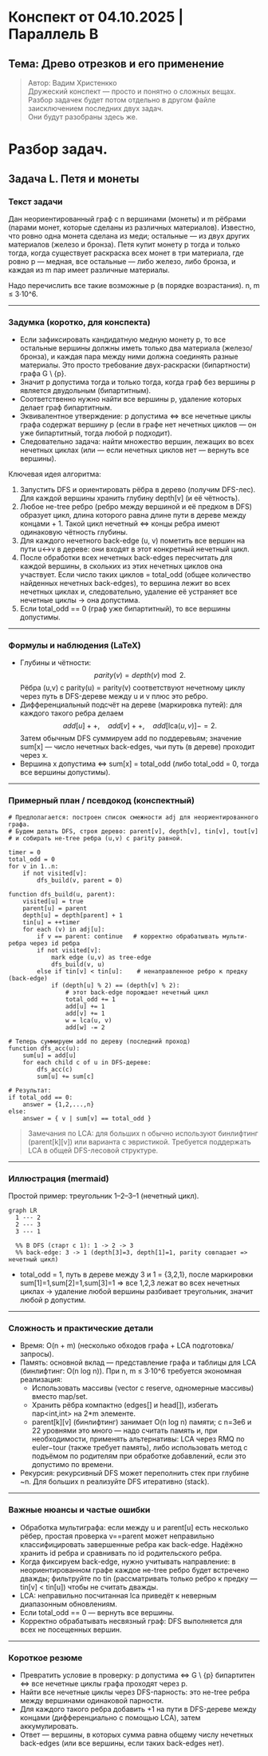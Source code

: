 # Конспект от 04.10.2025 | Параллель B
## Тема: Древо отрезков и его применение

> Автор: Вадим Христенкко  
> Дружеский конспект — просто и понятно о сложных вещах.  
> Разбор задачек будет потом отдельно в другом файле заисключением последних двух задач.  
> Они будут разобраны здесь же.

# Разбор задач.
## Задача L. Петя и монеты

### Текст задачи
Дан неориентированный граф с n вершинами (монеты) и m рёбрами (парами монет, которые сделаны из различных материалов). Известно, что ровно одна монета сделана из меди; остальные — из двух других материалов (железо и бронза). Петя купит монету p тогда и только тогда, когда существует раскраска всех монет в три материала, где ровно p — медная, все остальные — либо железо, либо бронза, и каждая из m пар имеет различные материалы.

Надо перечислить все такие возможные p (в порядке возрастания). n, m ≤ 3·10^6.

---

### Задумка (коротко, для конспекта)
- Если зафиксировать кандидатную медную монету p, то все остальные вершины должны иметь только два материала (железо/бронза), и каждая пара между ними должна соединять разные материалы. Это просто требование двух-раскраски (бипартности) графа G \ {p}.
- Значит p допустима тогда и только тогда, когда граф без вершины p является двудольным (бипартитным).
- Соответственно нужно найти все вершины p, удаление которых делает граф бипартитным.
- Эквивалентное утверждение: p допустима ⇔ все нечетные циклы графа содержат вершину p (если в графе нет нечетных циклов — он уже бипартитный, тогда любой p подходит).
- Следовательно задача: найти множество вершин, лежащих во всех нечетных циклах (или — если нечетных циклов нет — вернуть все вершины).

Ключевая идея алгоритма:
1. Запустить DFS и ориентировать рёбра в дерево (получим DFS-лес). Для каждой вершины хранить глубину depth[v] (и её чётность).
2. Любое не-tree ребро (ребро между вершиной и её предком в DFS) образует цикл, длина которого равна длине пути в дереве между концами + 1. Такой цикл нечетный ⇔ концы ребра имеют одинаковую чётность глубины.
3. Для каждого нечетного back-edge (u, v) пометить все вершин на пути u↔v в дереве: они входят в этот конкретный нечетный цикл.
4. После обработки всех нечетных back-edges пересчитать для каждой вершины, в скольких из этих нечетных циклов она участвует. Если число таких циклов = total_odd (общее количество найденных нечетных back-edges), то вершина лежит во всех нечетных циклах и, следовательно, удаление её устраняет все нечетные циклы → она допустима.
5. Если total_odd == 0 (граф уже бипартитный), то все вершины допустимы.

---

### Формулы и наблюдения (LaTeX)
- Глубины и чётности:
  $$ parity(v) = depth(v) \bmod 2. $$
  Рёбра (u,v) с parity(u) = parity(v) соответствуют нечетному циклу через путь в DFS-дереве между u и v плюс это ребро.
- Дифференциальный подсчёт на дереве (маркировка путей): для каждого такого ребра делаем
  $$ add[u]++,\quad add[v]++,\quad add[\mathrm{lca}(u,v)]-=2. $$
  Затем обычным DFS суммируем add по поддеревьям; значение sum[x] — число нечетных back-edges, чьи путь (в дереве) проходит через x.
- Вершина x допустима ⇔ sum[x] = total\_odd (либо total_odd = 0, тогда все вершины допустимы).

---

### Примерный план / псевдокод (конспектный)
```
# Предполагается: построен список смежности adj для неориентированного графа.
# Будем делать DFS, строя дерево: parent[v], depth[v], tin[v], tout[v]
# и собирать не-tree ребра (u,v) с parity равной.

timer = 0
total_odd = 0
for v in 1..n:
    if not visited[v]:
        dfs_build(v, parent = 0)

function dfs_build(u, parent):
    visited[u] = true
    parent[u] = parent
    depth[u] = depth[parent] + 1
    tin[u] = ++timer
    for each (v) in adj[u]:
        if v == parent: continue   # корректно обрабатывать мульти-ребра через id ребра
        if not visited[v]:
            mark edge (u,v) as tree-edge
            dfs_build(v, u)
        else if tin[v] < tin[u]:    # ненаправленное ребро к предку (back-edge)
            if (depth[u] % 2) == (depth[v] % 2):
                # этот back-edge порождает нечетный цикл
                total_odd += 1
                add[u] += 1
                add[v] += 1
                w = lca(u, v)
                add[w] -= 2

# Теперь суммируем add по дереву (последний проход)
function dfs_acc(u):
    sum[u] = add[u]
    for each child c of u in DFS-дереве:
        dfs_acc(c)
        sum[u] += sum[c]

# Результат:
if total_odd == 0:
    answer = {1,2,...,n}
else:
    answer = { v | sum[v] == total_odd }
```

> Замечания по LCA: для больших n обычно используют бинлифтинг (parent[k][v]) или варианта с эвристикой. Требуется поддержать LCA в общей DFS-лесовой структуре.

---

### Иллюстрация (mermaid)
Простой пример: треугольник 1–2–3–1 (нечетный цикл).
```mermaid
graph LR
  1 --- 2
  2 --- 3
  3 --- 1

  %% В DFS (старт с 1): 1 -> 2 -> 3
  %% back-edge: 3 -> 1 (depth[3]=3, depth[1]=1, parity совпадает => нечетный цикл)
```
- total_odd = 1, путь в дереве между 3 и 1 = {3,2,1}, после маркировки sum[1]=1,sum[2]=1,sum[3]=1 ⇒ все 1,2,3 лежат во всех нечетных циклах → удаление любой вершины разбивает треугольник, значит любой p допустим.

---

### Сложность и практические детали
- Время: O(n + m) (несколько обходов графа + LCA подготовка/запросы).
- Память: основной вклад — представление графа и таблицы для LCA (бинлифтинг: O(n log n)). При n, m ≤ 3·10^6 требуется экономная реализация:
  - Использовать массивы (vector с reserve, одномерные массивы) вместо map/set.
  - Хранить рёбра компактно (edges[] и head[]), избегать пар<int,int> на 2*m элементе.
  - parent[k][v] (бинлифтинг) занимает O(n log n) памяти; с n=3e6 и 22 уровнями это много — надо считать память и, при необходимости, применять альтернативы: LCA через RMQ по euler−tour (также требует память), либо использовать метод с подъёмом по родителям при обработке добавлений, если это допустимо по времени.
- Рекурсия: рекурсивный DFS может переполнить стек при глубине ~n. Для больших n реализуйте DFS итеративно (stack).

---

### Важные нюансы и частые ошибки
- Обработка мультиграфа: если между u и parent[u] есть несколько рёбер, простая проверка v==parent может неправильно классифицировать завершенные ребра как back-edge. Надёжно хранить id ребра и сравнивать по id родительского ребра.
- Когда фиксируем back-edge, нужно учитывать направление: в неориентированном графе каждое не-tree ребро будет встречено дважды; фильтруйте по tin (рассматривать только ребро к предку — tin[v] < tin[u]) чтобы не считать дважды.
- LCA: неправильно посчитанная lca приведёт к неверным диапазонным обновлениям.
- Если total_odd == 0 — вернуть все вершины.
- Корректно обрабатывать несвязный граф: DFS выполняется для всех не посещенных вершин.

---

### Короткое резюме
- Превратить условие в проверку: p допустима ⇔ G \ {p} бипартитен ⇔ все нечетные циклы графа проходят через p.
- Найти все нечетные циклы через DFS-парность: это не-tree ребра между вершинами одинаковой парности.
- Для каждого такого ребра добавить +1 на пути в DFS-дереве между концами (дифференциально с помощью LCA), затем аккумулировать.
- Ответ — вершины, в которых сумма равна общему числу нечетных back-edges (или все вершины, если таких back-edges нет).
